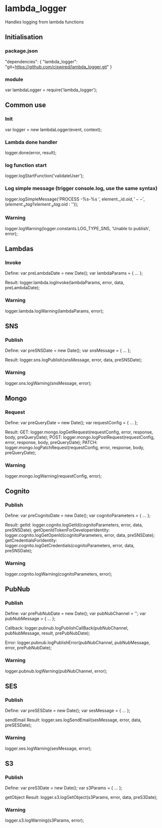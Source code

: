 # lambda_logger
Handles logging from lambda functions

## Initialisation

### package.json
  "dependencies": {
    "lambda_logger": "git+https://github.com/ciswired/lambda_logger.git"
  }
  
### module
  var lambdaLogger = require('lambda_logger');
  
  
## Common use

### Init
  var logger = new lambdaLogger(event, context);
  
### Lambda done handler
  logger.done(error, result);
  
### log function start
  logger.logStartFunction('validateUser');
  
### Log simple message (trigger console.log, use the same syntax)  
  logger.logSimpleMessage('PROCESS -%s-%s ', element._id.$oid, ' -- ', (element._etag ? element._etag.$oid : ''));  
  
### Warning
  logger.logWarning(logger.constants.LOG_TYPE_SNS, 'Unable to publish', error);  
  
  
## Lambdas

### Invoke
  Define:
  var preLambdaDate = new Date();
  var lambdaParams = {
    ...
  };
  
  Result:
  logger.lambda.logInvoke(lambdaParams, error, data, preLambdaDate);
  
### Warning
  logger.lambda.logWarning(lambdaParams, error);
  
## SNS

### Publish
  Define:
  var preSNSDate = new Date();
  var snsMessage = {
    ...
  };
  
  Result:
  logger.sns.logPublish(snsMessage, error, data, preSNSDate);
  
### Warning
  logger.sns.logWarning(snsMessage, error);
        
## Mongo

### Request
  Define:
  var preQueryDate = new Date();
  var requestConfig = {
    ...
  };
  
  Result:
  GET: logger.mongo.logGetRequest(requestConfig, error, response, body, preQueryDate);
  POST: logger.mongo.logPostRequest(requestConfig, error, response, body, preQueryDate);
  PATCH: logger.mongo.logPatchRequest(requestConfig, error, response, body, preQueryDate);
  
### Warning
  logger.mongo.logWarning(requestConfig, error);
  
## Cognito

### Publish
  Define:
  var preCognitoDate = new Date();
  var cognitoParameters = {
    ...
  };
  
  Result:
  getId: logger.cognito.logGetId(cognitoParameters, error, data, preSNSDate);
  getOpenIdTokenForDeveloperIdentity: logger.cognito.logGetOpenId(cognitoParameters, error, data, preSNSDate);
  getCredentialsForIdentity: logger.cognito.logGetCredentials(cognitoParameters, error, data, preSNSDate);
  
### Warning
  logger.cognito.logWarning(cognitoParameters, error);  
  
## PubNub

### Publish
  Define:
  var prePubNubDate = new Date();
  var pubNubChannel = '';
  var pubNubMessage = {
    ...
  };
  
  Callback:
  logger.pubnub.logPublishCallBack(pubNubChannel, pubNubMessage, result, prePubNubDate);
  
  Error:
  logger.pubnub.logPublishError(pubNubChannel, pubNubMessage, error, prePubNubDate);

### Warning
  logger.pubnub.logWarning(pubNubChannel, error);

## SES

### Publish
  Define:
  var preSESDate = new Date();
  var sesMessage = {
    ...
  };

  sendEmail Result:
  logger.ses.logSendEmail(sesMessage, error, data, preSESDate);

### Warning
  logger.ses.logWarning(sesMessage, error);

## S3

### Publish
  Define:
  var preS3Date = new Date();
  var s3Params = {
    ...
  };

  getObject Result:
  logger.s3.logGetObject(s3Params, error, data, preS3Date);

### Warning
  logger.s3.logWarning(s3Params, error);
  


